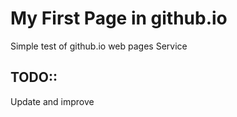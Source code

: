 
# My First Page in github.io

Simple test of github.io web pages Service


## TODO::

Update and improve


